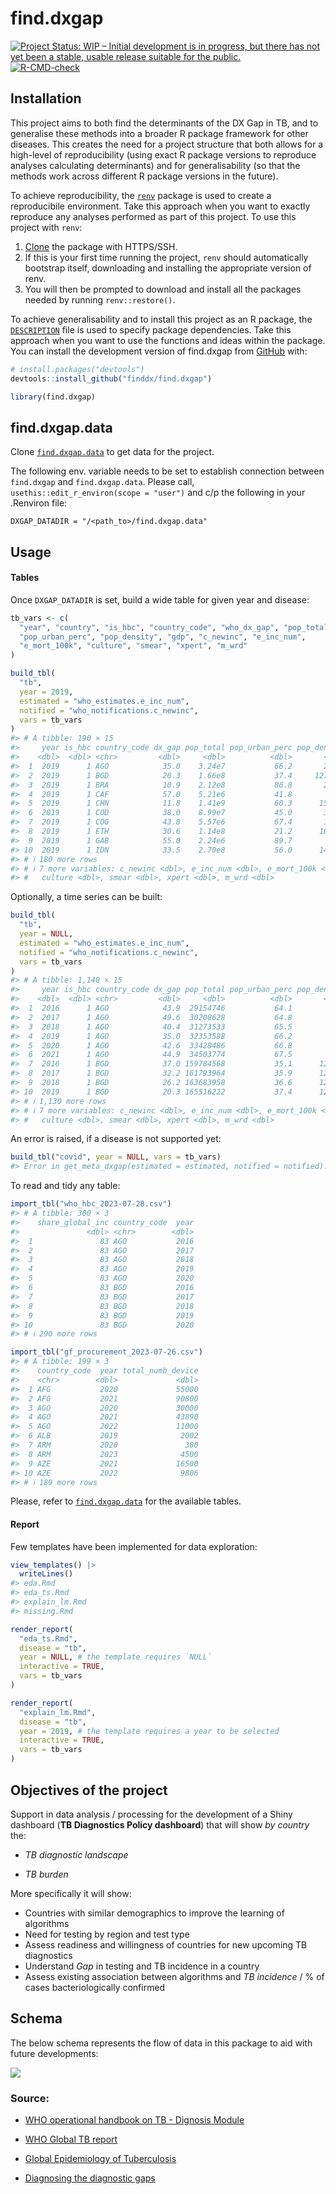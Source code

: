 
<!-- README.md is generated from README.Rmd. Please edit that file -->

# find.dxgap

<!-- badges: start -->

[![Project Status: WIP – Initial development is in progress, but there
has not yet been a stable, usable release suitable for the
public.](https://www.repostatus.org/badges/latest/wip.svg)](https://www.repostatus.org/#wip)
[![R-CMD-check](https://github.com/finddx/find.dxgap/actions/workflows/check-standard.yaml/badge.svg?branch=main)](https://github.com/finddx/find.dxgap/actions/workflows/check-standard.yaml)
<!-- badges: end -->

## Installation

This project aims to both find the determinants of the DX Gap in TB, and
to generalise these methods into a broader R package framework for other
diseases. This creates the need for a project structure that both allows
for a high-level of reproducibility (using exact R package versions to
reproduce analyses calculating determinants) and for generalisability
(so that the methods work across different R package versions in the
future).

To achieve reproducibility, the
[`renv`](https://rstudio.github.io/renv/articles/renv.html) package is
used to create a reproducibile environment. Take this approach when you
want to exactly reproduce any analyses performed as part of this
project. To use this project with `renv`:

1.  [Clone](https://docs.github.com/en/get-started/getting-started-with-git/about-remote-repositories#cloning-with-https-urls)
    the package with HTTPS/SSH.
2.  If this is your first time running the project, `renv` should
    automatically bootstrap itself, downloading and installing the
    appropriate version of renv.
3.  You will then be prompted to download and install all the packages
    needed by running `renv::restore()`.

To achieve generalisability and to install this project as an R package,
the
[`DESCRIPTION`](https://r-pkgs.org/description.html#sec-description-imports-suggests)
file is used to specify package dependencies. Take this approach when
you want to use the functions and ideas within the package. You can
install the development version of find.dxgap from
[GitHub](https://github.com/) with:

``` r
# install.packages("devtools")
devtools::install_github("finddx/find.dxgap")
```

``` r
library(find.dxgap)
```

## find.dxgap.data

Clone [`find.dxgap.data`](https://github.com/finddx/find.dxgap.data) to
get data for the project.

The following env. variable needs to be set to establish connection
between `find.dxgap` and `find.dxgap.data`. Please call,
`usethis::edit_r_environ(scope = "user")` and c/p the following in your
.Renviron file:

    DXGAP_DATADIR = "/<path_to>/find.dxgap.data"

## Usage

#### Tables

Once `DXGAP_DATADIR` is set, build a wide table for given year and
disease:

``` r
tb_vars <- c(
  "year", "country", "is_hbc", "country_code", "who_dx_gap", "pop_total",
  "pop_urban_perc", "pop_density", "gdp", "c_newinc", "e_inc_num",
  "e_mort_100k", "culture", "smear", "xpert", "m_wrd"
)

build_tbl(
  "tb", 
  year = 2019, 
  estimated = "who_estimates.e_inc_num",
  notified = "who_notifications.c_newinc",
  vars = tb_vars
)
#> # A tibble: 190 × 15
#>     year is_hbc country_code dx_gap pop_total pop_urban_perc pop_density     gdp
#>    <dbl>  <dbl> <chr>         <dbl>     <dbl>          <dbl>       <dbl>   <dbl>
#>  1  2019      1 AGO            35.0    3.24e7           66.2       26.0  6.93e10
#>  2  2019      1 BGD            20.3    1.66e8           37.4     1272.   3.51e11
#>  3  2019      1 BRA            10.9    2.12e8           86.8       25.3  1.87e12
#>  4  2019      1 CAF            57.0    5.21e6           41.8        8.36 2.22e 9
#>  5  2019      1 CHN            11.8    1.41e9           60.3      150.   1.43e13
#>  6  2019      1 COD            38.0    8.99e7           45.0       39.7  5.18e10
#>  7  2019      1 COG            43.8    5.57e6           67.4       16.3  1.28e10
#>  8  2019      1 ETH            30.6    1.14e8           21.2      101.   9.59e10
#>  9  2019      1 GAB            55.0    2.24e6           89.7        8.70 1.69e10
#> 10  2019      1 IDN            33.5    2.70e8           56.0      144.   1.12e12
#> # ℹ 180 more rows
#> # ℹ 7 more variables: c_newinc <dbl>, e_inc_num <dbl>, e_mort_100k <dbl>,
#> #   culture <dbl>, smear <dbl>, xpert <dbl>, m_wrd <dbl>
```

Optionally, a time series can be built:

``` r
build_tbl(
  "tb", 
  year = NULL, 
  estimated = "who_estimates.e_inc_num",
  notified = "who_notifications.c_newinc",
  vars = tb_vars
)
#> # A tibble: 1,140 × 15
#>     year is_hbc country_code dx_gap pop_total pop_urban_perc pop_density     gdp
#>    <dbl>  <dbl> <chr>         <dbl>     <dbl>          <dbl>       <dbl>   <dbl>
#>  1  2016      1 AGO            43.9  29154746           64.1        23.4 4.98e10
#>  2  2017      1 AGO            49.6  30208628           64.8        24.2 6.90e10
#>  3  2018      1 AGO            40.4  31273533           65.5        25.1 7.78e10
#>  4  2019      1 AGO            35.0  32353588           66.2        26.0 6.93e10
#>  5  2020      1 AGO            42.6  33428486           66.8        26.8 5.02e10
#>  6  2021      1 AGO            44.9  34503774           67.5        27.7 6.57e10
#>  7  2016      1 BGD            37.0 159784568           35.1      1228.  2.65e11
#>  8  2017      1 BGD            32.2 161793964           35.9      1243.  2.94e11
#>  9  2018      1 BGD            26.2 163683958           36.6      1257.  3.21e11
#> 10  2019      1 BGD            20.3 165516222           37.4      1272.  3.51e11
#> # ℹ 1,130 more rows
#> # ℹ 7 more variables: c_newinc <dbl>, e_inc_num <dbl>, e_mort_100k <dbl>,
#> #   culture <dbl>, smear <dbl>, xpert <dbl>, m_wrd <dbl>
```

An error is raised, if a disease is not supported yet:

``` r
build_tbl("covid", year = NULL, vars = tb_vars)
#> Error in get_meta_dxgap(estimated = estimated, notified = notified): rlang::is_bare_character(estimated, n = 1) is not TRUE
```

To read and tidy any table:

``` r
import_tbl("who_hbc_2023-07-28.csv")
#> # A tibble: 300 × 3
#>    share_global_inc country_code  year
#>               <dbl> <chr>        <dbl>
#>  1               83 AGO           2016
#>  2               83 AGO           2017
#>  3               83 AGO           2018
#>  4               83 AGO           2019
#>  5               83 AGO           2020
#>  6               83 BGD           2016
#>  7               83 BGD           2017
#>  8               83 BGD           2018
#>  9               83 BGD           2019
#> 10               83 BGD           2020
#> # ℹ 290 more rows
```

``` r
import_tbl("gf_procurement_2023-07-26.csv")
#> # A tibble: 199 × 3
#>    country_code  year total_numb_device
#>    <chr>        <dbl>             <dbl>
#>  1 AFG           2020             55000
#>  2 AFG           2021             90800
#>  3 AGO           2020             30000
#>  4 AGO           2021             43890
#>  5 AGO           2022             11000
#>  6 ALB           2019              2002
#>  7 ARM           2020               300
#>  8 ARM           2023              4500
#>  9 AZE           2021             16500
#> 10 AZE           2022              9806
#> # ℹ 189 more rows
```

Please, refer to
[`find.dxgap.data`](https://github.com/finddx/find.dxgap.data) for the
available tables.

#### Report

Few templates have been implemented for data exploration:

``` r
view_templates() |> 
  writeLines()
#> eda.Rmd
#> eda_ts.Rmd
#> explain_lm.Rmd
#> missing.Rmd
```

``` r
render_report(
  "eda_ts.Rmd", 
  disease = "tb",
  year = NULL, # the template requires `NULL`
  interactive = TRUE,
  vars = tb_vars
)
```

``` r
render_report(
  "explain_lm.Rmd",
  disease = "tb",
  year = 2019, # the template requires a year to be selected
  interactive = TRUE,
  vars = tb_vars
)
```

## Objectives of the project

Support in data analysis / processing for the development of a Shiny
dashboard (**TB Diagnostics Policy dashboard**) that will show *by
country* the:

- *TB diagnostic landscape*

- *TB burden*

More specifically it will show:

- Countries with similar demographics to improve the learning of
  algorithms
- Need for testing by region and test type
- Assess readiness and willingness of countries for new upcoming TB
  diagnostics
- Understand *Gap* in testing and TB incidence in a country
- Assess existing association between algorithms and *TB incidence* / %
  of cases bacteriologically confirmed

## Schema

The below schema represents the flow of data in this package to aid with
future developments:

<img src='man/figures/data-schematic.png' align="centre"/>

### Source:

- [WHO operational handbook on TB - Dignosis
  Module](https://www.who.int/publications/i/item/9789240030589)

- [WHO Global TB
  report](https://www.who.int/teams/global-tuberculosis-programme/data#gtbr)

- [Global Epidemiology of
  Tuberculosis](https://www.ncbi.nlm.nih.gov/pmc/articles/PMC4315920/)

- [Diagnosing the diagnostic
  gaps](https://www.youtube.com/watch?v=pvp7HiHOU2Q)
